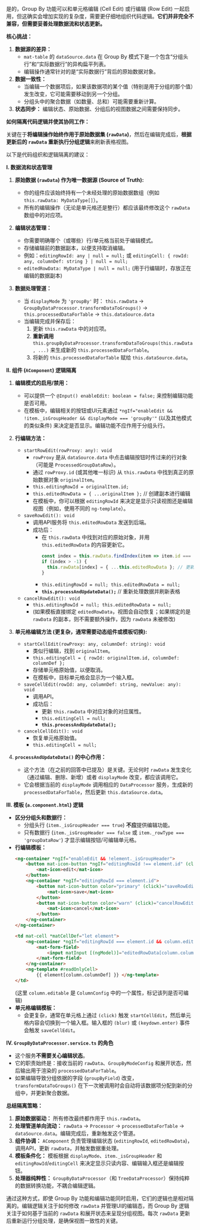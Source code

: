 是的，Group By 功能可以和单元格编辑 (Cell Edit) 或行编辑 (Row Edit) 一起启用，但这确实会增加实现的复杂度，需要更仔细地组织代码逻辑。**它们并非完全不兼容，但需要妥善处理数据流和状态更新。**

**核心挑战：**

1.  **数据源的差异：**
    * `mat-table` 的 `dataSource.data` 在 Group By 模式下是一个包含“分组头行”和“实际数据行”的异构扁平列表。
    * 编辑操作通常针对的是“实际数据行”背后的原始数据对象。
2.  **数据一致性：**
    * 当编辑一个数据项后，如果该数据项的某个值（特别是用于分组的那个值）发生改变，它可能需要移动到另一个分组。
    * 分组头中的聚合数据（如数量、总和）可能需要重新计算。
3.  **状态同步：** 编辑状态、原始数据、分组后的视图数据之间需要保持同步。

**如何隔离代码逻辑并使其协同工作：**

关键在于**将编辑操作始终作用于原始数据集 (`rawData`)**，然后在编辑完成后，**根据更新后的 `rawData` 重新执行分组逻辑**来刷新表格视图。

以下是代码组织和逻辑隔离的建议：

**I. 数据流和状态管理**

1.  **原始数据 (`rawData`) 作为唯一数据源 (Source of Truth):**
    * 你的组件应该始终持有一个未经处理的原始数据数组（例如 `this.rawData: MyDataType[]`）。
    * 所有的编辑操作（无论是单元格还是整行）都应该最终修改这个 `rawData` 数组中的对应项。

2.  **编辑状态管理：**
    * 你需要明确哪个（或哪些）行/单元格当前处于编辑模式。
    * 存储编辑前的数据副本，以便支持取消编辑。
    * 例如：`editingRowId: any | null = null;` 或 `editingCell: { rowId: any, columnDef: string } | null = null;`
    * `editedRowData: MyDataType | null = null;` (用于行编辑时，存放正在编辑的数据副本)

3.  **数据处理管道：**
    * 当 `displayMode` 为 `'groupBy'` 时：
        `this.rawData` -> `GroupByDataProcessor.transformDataToGroups()` -> `this.processedDataForTable` -> `this.dataSource.data`
    * 当编辑完成并保存后：
        1.  更新 `this.rawData` 中的对应项。
        2.  **重新调用** `this.groupByDataProcessor.transformDataToGroups(this.rawData, ...)` 来生成新的 `this.processedDataForTable`。
        3.  将新的 `this.processedDataForTable` 赋给 `this.dataSource.data`。

**II. 组件 (`AComponent`) 逻辑隔离**

1.  **编辑模式的启用/禁用：**
    * 可以提供一个 `@Input() enableEdit: boolean = false;` 来控制编辑功能是否可用。
    * 在模板中，编辑相关的按钮或UI元素通过 `*ngIf="enableEdit && !item._isGroupHeader && displayMode === 'groupBy'"` (以及其他模式的类似条件) 来决定是否显示。编辑功能不应作用于分组头行。

2.  **行编辑方法：**
    * `startRowEdit(rowProxy: any): void`
        * `rowProxy` 是从 `dataSource.data` 中点击编辑按钮时传过来的行对象（可能是 `ProcessedGroupDataRow`）。
        * 通过 `rowProxy.id` (或其他唯一标识) 从 `this.rawData` 中找到真正的原始数据对象 `originalItem`。
        * `this.editingRowId = originalItem.id;`
        * `this.editedRowData = { ...originalItem };` // 创建副本进行编辑
        * 在模板中，你可以根据 `editingRowId` 来决定是显示只读视图还是编辑视图（例如，使用不同的 `ng-template`）。
    * `saveRowEdit(): void`
        * 调用API服务将 `this.editedRowData` 发送到后端。
        * 成功后：
            * 在 `this.rawData` 中找到对应的原始对象，并用 `this.editedRowData` 的内容更新它。
                ```typescript
                const index = this.rawData.findIndex(item => item.id === this.editingRowId);
                if (index > -1) {
                  this.rawData[index] = { ...this.editedRowData }; // 更新原始数据
                }
                ```
            * `this.editingRowId = null; this.editedRowData = null;`
            * **`this.processAndUpdateData();`** // 重新处理数据并刷新表格
    * `cancelRowEdit(): void`
        * `this.editingRowId = null; this.editedRowData = null;`
        * (如果模板直接绑定 `editedRowData`，视图会自动恢复；如果绑定的是 `rawData` 的副本，则不需要额外操作，因为 `rawData` 未被修改)

3.  **单元格编辑方法 (更复杂，通常需要动态组件或模板切换):**
    * `startCellEdit(rowProxy: any, columnDef: string): void`
        * 类似行编辑，找到 `originalItem`。
        * `this.editingCell = { rowId: originalItem.id, columnDef: columnDef };`
        * 存储单元格原始值，以便取消。
        * 在模板中，目标单元格会显示为一个输入框。
    * `saveCellEdit(rowId: any, columnDef: string, newValue: any): void`
        * 调用API。
        * 成功后：
            * 更新 `this.rawData` 中对应对象的对应属性。
            * `this.editingCell = null;`
            * **`this.processAndUpdateData();`**
    * `cancelCellEdit(): void`
        * 恢复单元格原始值。
        * `this.editingCell = null;`

4.  **`processAndUpdateData()` 的中心作用：**
    * 这个方法（在之前的回答中已提及）是关键。无论何时 `rawData` 发生变化（通过编辑、删除、新增）或者 `displayMode` 改变，都应该调用它。
    * 它会根据当前的 `displayMode` 调用相应的 `DataProcessor` 服务，生成新的 `processedDataForTable`，然后更新 `this.dataSource.data`。

**III. 模板 (`a.component.html`) 逻辑**

* **区分分组头和数据行：**
    * 分组头行 (`item._isGroupHeader === true`) **不应**提供编辑功能。
    * 只有数据行 (`item._isGroupHeader === false` 或 `item._rowType === 'groupDataRow'`) 才显示编辑按钮/可编辑单元格。
* **行编辑模板：**
    ```html
    <ng-container *ngIf="enableEdit && !element._isGroupHeader">
        <button mat-icon-button *ngIf="editingRowId !== element.id" (click)="startRowEdit(element)">
            <mat-icon>edit</mat-icon>
        </button>
        <ng-container *ngIf="editingRowId === element.id">
            <button mat-icon-button color="primary" (click)="saveRowEdit()">
                <mat-icon>save</mat-icon>
            </button>
            <button mat-icon-button color="warn" (click)="cancelRowEdit()">
                <mat-icon>cancel</mat-icon>
            </button>
        </ng-container>
    </ng-container>

    <td mat-cell *matCellDef="let element">
        <ng-container *ngIf="editingRowId === element.id && column.editable; else readOnlyCell">
            <mat-form-field>
                <input matInput [(ngModel)]="editedRowData[column.columnDef]">
            </mat-form-field>
        </ng-container>
        <ng-template #readOnlyCell>
            {{ element[column.columnDef] }} </ng-template>
    </td>
    ```
    (这里 `column.editable` 是 `ColumnConfig` 中的一个属性，标记该列是否可编辑)
* **单元格编辑模板：**
    * 会更复杂，通常在单元格上通过 `(click)` 触发 `startCellEdit`，然后单元格内容会切换到一个输入框。输入框的 `(blur)` 或 `(keydown.enter)` 事件会触发 `saveCellEdit`。

**IV. `GroupByDataProcessor.service.ts` 的角色**

* 这个服务**不需要关心编辑状态**。
* 它的职责始终是：接收当前的 `rawData`、`GroupByModeConfig` 和展开状态，然后输出用于渲染的 `processedDataForTable`。
* 如果编辑导致分组依据的字段 (`groupByField`) 改变，`transformDataToGroups()` 在下一次被调用时会自动将该数据项分配到新的分组中，并更新聚合数据。

**总结隔离策略：**

1.  **原始数据驱动：** 所有修改最终都作用于 `this.rawData`。
2.  **处理管道单向流动：** `rawData` -> `Processor` -> `processedDataForTable` -> `dataSource.data`。编辑完成后，重新触发这个管道。
3.  **组件协调：** `AComponent` 负责管理编辑状态 (`editingRowId`, `editedRowData`)，调用API，更新 `rawData`，并触发数据重处理。
4.  **模板条件化：** 模板根据 `displayMode`、`item._isGroupHeader` 和 `editingRowId`/`editingCell` 来决定显示只读内容、编辑输入框还是编辑按钮。
5.  **处理器纯粹性：** `GroupByDataProcessor`（和 `TreeDataProcessor`）保持纯粹的数据转换功能，不耦合编辑逻辑。

通过这种方式，即使 Group By 功能和编辑功能同时启用，它们的逻辑也是相对隔离的。编辑逻辑关注于如何修改 `rawData` 并管理UI的编辑态，而 Group By 逻辑关注于如何基于当前的 `rawData` 和展开状态来呈现分组视图。每次 `rawData` 更新后重新运行分组处理，是确保视图一致性的关键。
